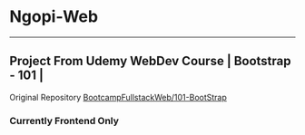 # Ngopi-Web

---

## Project From Udemy WebDev Course | Bootstrap - 101 |
Original Repository <a href="https://github.com/Retiortuk/BootCampFullstackWeb/tree/main/101-BootStrap" target="_blank">BootcampFullstackWeb/101-BootStrap</a>

### Currently Frontend Only
